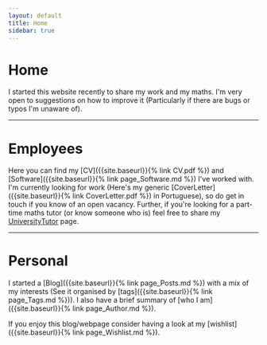 ```yaml
---
layout: default
title: Home
sidebar: true
---
```


<h1 class="page-title">Home</h1>

I started this website recently to share my work and my maths. I'm very open to suggestions on how to improve it (Particularly if there are bugs or typos I'm unaware of).

<hr>

<h1 class="page-title">Employees</h1>

Here you can find my [CV]({{site.baseurl}}{% link CV.pdf %}) and [Software]({{site.baseurl}}{% link page_Software.md %}) I've worked with. I'm currently looking for work (Here's my generic [CoverLetter]({{site.baseurl}}{% link CoverLetter.pdf %}) in Portuguese), so do get in touch if you know of an open vacancy.
Further, if you're looking for a part-time maths tutor (or know someone who is) feel free to share my [UniversityTutor](http://porto.universitytutor.com/tutors/944174) page. 

<hr>

<h1 class="page-title">Personal</h1>

I started a [Blog]({{site.baseurl}}{% link page_Posts.md %}) with a mix of my interests (See it organised by [tags]({{site.baseurl}}{% link page_Tags.md %})). I also have a brief summary of [who I am]({{site.baseurl}}{% link page_Author.md %}).

If you enjoy this blog/webpage consider having a look at my [wishlist]({{site.baseurl}}{% link page_Wishlist.md %}).